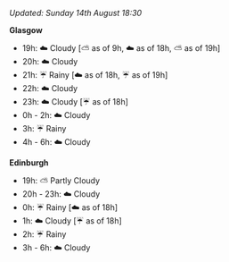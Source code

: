 *Updated: Sunday 14th August 18:30*

**Glasgow**

* 19h: :cloud: Cloudy [:partly_sunny: as of 9h, :cloud: as of 18h, :partly_sunny: as of 19h]
* 20h: :cloud: Cloudy
* 21h: :umbrella: Rainy [:cloud: as of 18h, :umbrella: as of 19h]
* 22h: :cloud: Cloudy
* 23h: :cloud: Cloudy [:umbrella: as of 18h]
* 0h - 2h: :cloud: Cloudy
* 3h: :umbrella: Rainy
* 4h - 6h: :cloud: Cloudy

**Edinburgh**

* 19h: :partly_sunny: Partly Cloudy
* 20h - 23h: :cloud: Cloudy
* 0h: :umbrella: Rainy [:cloud: as of 18h]
* 1h: :cloud: Cloudy [:umbrella: as of 18h]
* 2h: :umbrella: Rainy
* 3h - 6h: :cloud: Cloudy
